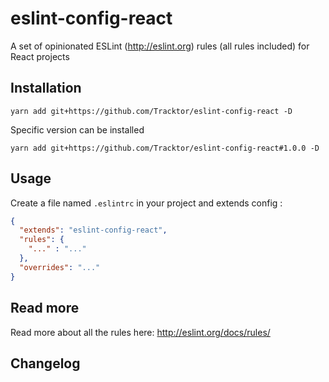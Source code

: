 # eslint-config-react

A set of opinionated ESLint (http://eslint.org) rules (all rules included) for React projects

## Installation

```console
yarn add git+https://github.com/Tracktor/eslint-config-react -D
```

Specific version can be installed

```console
yarn add git+https://github.com/Tracktor/eslint-config-react#1.0.0 -D
```

## Usage

Create a file named `.eslintrc` in your project and extends config :

```json
{
  "extends": "eslint-config-react",
  "rules": {
    "..." : "..."
  },
  "overrides": "..."
}
```

## Read more

Read more about all the rules here: http://eslint.org/docs/rules/

## Changelog